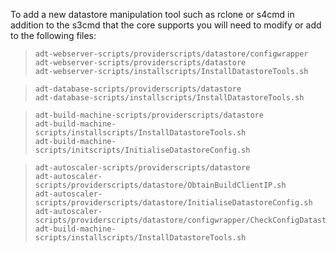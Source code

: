 To add a new datastore manipulation tool such as rclone or s4cmd in addition to the s3cmd that the core supports you will need to modify or add to the following files:

>     adt-webserver-scripts/providerscripts/datastore/configwrapper
>     adt-webserver-scripts/providerscripts/datastore
>     adt-webserver-scripts/installscripts/InstallDatastoreTools.sh

>     adt-database-scripts/providerscripts/datastore
>     adt-database-scripts/installscripts/InstallDatastoreTools.sh

>     adt-build-machine-scripts/providerscripts/datastore
>     adt-build-machine-scripts/installscripts/InstallDatastoreTools.sh
>     adt-build-machine-scripts/initscripts/InitialiseDatastoreConfig.sh

>     adt-autoscaler-scripts/providerscripts/datastore
>     adt-autoscaler-scripts/providerscripts/datastore/ObtainBuildClientIP.sh
>     adt-autoscaler-scripts/providerscripts/datastore/InitialiseDatastoreConfig.sh
>     adt-autoscaler-scripts/providerscripts/datastore/configwrapper/CheckConfigDatastore.sh
>     adt-build-machine-scripts/installscripts/InstallDatastoreTools.sh


